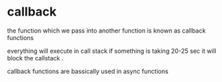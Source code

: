 # callback

the function which we pass into another function is known as callback functions

everything will execute in call stack
if something is taking 20-25 sec it will block the callstack .

callback functions are bassically used in async functions
